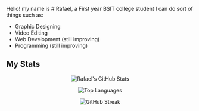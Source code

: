 Hello! my name is # Rafael, a First year BSIT college student
I can do sort of things such as:
* Graphic Designing
* Video Editing
* Web Development (still improving)
* Programming (still improving)

## My Stats

<div align="center">

![Rafael's GitHub Stats](https://github-readme-stats.vercel.app/api?username=RodriguezRafaelC&show_icons=true&theme=tokyonight&count_private=true)

![Top Languages](https://github-readme-stats.vercel.app/api/top-langs/?username=RodriguezRafaelC&layout=compact&theme=tokyonight)

![GitHub Streak](https://github-readme-streak-stats.herokuapp.com/?user=RodriguezRafaelC&theme=tokyonight&hide_border=true)

</div>
